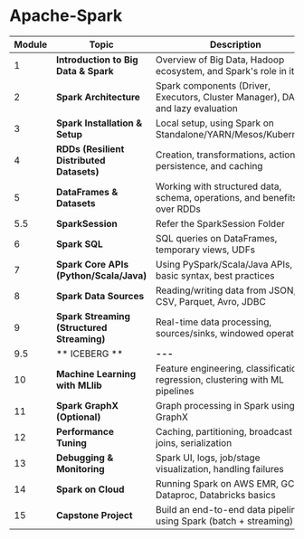 # Apache-Spark

| **Module** | **Topic**                                  | **Description**                                                           |
| ---------------- | ------------------------------------------------ | ------------------------------------------------------------------------------- |
| 1                | **Introduction to Big Data & Spark**       | Overview of Big Data, Hadoop ecosystem, and Spark's role in it                  |
| 2                | **Spark Architecture**                     | Spark components (Driver, Executors, Cluster Manager), DAG, and lazy evaluation |
| 3                | **Spark Installation & Setup**             | Local setup, using Spark on Standalone/YARN/Mesos/Kubernetes                    |
| 4                | **RDDs (Resilient Distributed Datasets)**  | Creation, transformations, actions, persistence, and caching                    |
| 5                | **DataFrames & Datasets**                  | Working with structured data, schema, operations, and benefits over RDDs        |
| 5.5              | **SparkSession**                           | Refer the SparkSession Folder                                                   |
| 6                | **Spark SQL**                              | SQL queries on DataFrames, temporary views, UDFs                                |
| 7                | **Spark Core APIs (Python/Scala/Java)**    | Using PySpark/Scala/Java APIs, basic syntax, best practices                     |
| 8                | **Spark Data Sources**                     | Reading/writing data from JSON, CSV, Parquet, Avro, JDBC                        |
| 9                | **Spark Streaming (Structured Streaming)** | Real-time data processing, sources/sinks, windowed operations                   |
| 9.5              | ** ICEBERG **                                    | **---**                                                                   |
| 10               | **Machine Learning with MLlib**            | Feature engineering, classification, regression, clustering with ML pipelines   |
| 11               | **Spark GraphX (Optional)**                | Graph processing in Spark using GraphX                                          |
| 12               | **Performance Tuning**                     | Caching, partitioning, broadcast joins, serialization                           |
| 13               | **Debugging & Monitoring**                 | Spark UI, logs, job/stage visualization, handling failures                      |
| 14               | **Spark on Cloud**                         | Running Spark on AWS EMR, GCP Dataproc, Databricks basics                       |
| 15               | **Capstone Project**                       | Build an end-to-end data pipeline using Spark (batch + streaming)               |
